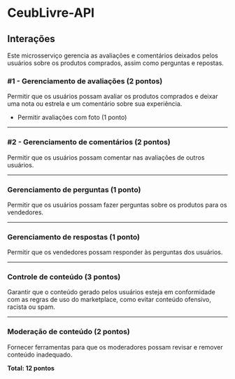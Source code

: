 # CeubLivre-API

## Interações

Este microsserviço gerencia as avaliações e comentários deixados pelos usuários sobre os produtos comprados, assim como
perguntas e repostas.

### #1 - Gerenciamento de avaliações (2 pontos)

Permitir que os usuários possam avaliar os produtos comprados e deixar uma nota ou estrela e um comentário sobre sua
experiência.

* Permitir avaliações com foto (1 ponto)

---

### #2 - Gerenciamento de comentários (2 pontos)

Permitir que os usuários possam comentar nas avaliações de outros usuários.

---

### Gerenciamento de perguntas (1 ponto)

Permitir que os usuários possam fazer perguntas sobre os produtos para os vendedores.

---

### Gerenciamento de respostas (1 ponto)

Permitir que os vendedores possam responder às perguntas dos usuários.

---

### Controle de conteúdo (3 pontos)

Garantir que o conteúdo gerado pelos usuários esteja em conformidade com as regras de uso do marketplace, como evitar
conteúdo ofensivo, racista ou spam.

---

### Moderação de conteúdo (2 pontos)

Fornecer ferramentas para que os moderadores possam revisar e remover conteúdo inadequado.

**Total: 12 pontos**

